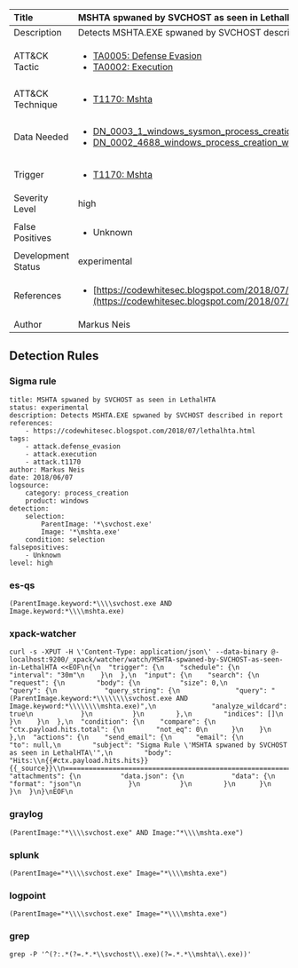| Title                | MSHTA spwaned by SVCHOST as seen in LethalHTA                                                                                                                                                 |
|:---------------------|:------------------------------------------------------------------------------------------------------------------------------------------------------------|
| Description          | Detects MSHTA.EXE spwaned by SVCHOST described in report                                                                                                                                           |
| ATT&amp;CK Tactic    | <ul><li>[TA0005: Defense Evasion](https://attack.mitre.org/tactics/TA0005)</li><li>[TA0002: Execution](https://attack.mitre.org/tactics/TA0002)</li></ul>  |
| ATT&amp;CK Technique | <ul><li>[T1170: Mshta](https://attack.mitre.org/techniques/T1170)</li></ul>                             |
| Data Needed          | <ul><li>[DN_0003_1_windows_sysmon_process_creation](../Data_Needed/DN_0003_1_windows_sysmon_process_creation.md)</li><li>[DN_0002_4688_windows_process_creation_with_commandline](../Data_Needed/DN_0002_4688_windows_process_creation_with_commandline.md)</li></ul>                                                         |
| Trigger              | <ul><li>[T1170: Mshta](../Triggers/T1170.md)</li></ul>  |
| Severity Level       | high                                                                                                                                                 |
| False Positives      | <ul><li>Unknown</li></ul>                                                                  |
| Development Status   | experimental                                                                                                                                                |
| References           | <ul><li>[https://codewhitesec.blogspot.com/2018/07/lethalhta.html](https://codewhitesec.blogspot.com/2018/07/lethalhta.html)</li></ul>                                                          |
| Author               | Markus Neis                                                                                                                                                |


## Detection Rules

### Sigma rule

```
title: MSHTA spwaned by SVCHOST as seen in LethalHTA
status: experimental
description: Detects MSHTA.EXE spwaned by SVCHOST described in report
references:
    - https://codewhitesec.blogspot.com/2018/07/lethalhta.html
tags:
    - attack.defense_evasion
    - attack.execution
    - attack.t1170
author: Markus Neis
date: 2018/06/07
logsource:
    category: process_creation
    product: windows
detection:
    selection:
        ParentImage: '*\svchost.exe'
        Image: '*\mshta.exe'
    condition: selection
falsepositives:
    - Unknown
level: high

```





### es-qs
    
```
(ParentImage.keyword:*\\\\svchost.exe AND Image.keyword:*\\\\mshta.exe)
```


### xpack-watcher
    
```
curl -s -XPUT -H \'Content-Type: application/json\' --data-binary @- localhost:9200/_xpack/watcher/watch/MSHTA-spwaned-by-SVCHOST-as-seen-in-LethalHTA <<EOF\n{\n  "trigger": {\n    "schedule": {\n      "interval": "30m"\n    }\n  },\n  "input": {\n    "search": {\n      "request": {\n        "body": {\n          "size": 0,\n          "query": {\n            "query_string": {\n              "query": "(ParentImage.keyword:*\\\\\\\\svchost.exe AND Image.keyword:*\\\\\\\\mshta.exe)",\n              "analyze_wildcard": true\n            }\n          }\n        },\n        "indices": []\n      }\n    }\n  },\n  "condition": {\n    "compare": {\n      "ctx.payload.hits.total": {\n        "not_eq": 0\n      }\n    }\n  },\n  "actions": {\n    "send_email": {\n      "email": {\n        "to": null,\n        "subject": "Sigma Rule \'MSHTA spwaned by SVCHOST as seen in LethalHTA\'",\n        "body": "Hits:\\n{{#ctx.payload.hits.hits}}{{_source}}\\n================================================================================\\n{{/ctx.payload.hits.hits}}",\n        "attachments": {\n          "data.json": {\n            "data": {\n              "format": "json"\n            }\n          }\n        }\n      }\n    }\n  }\n}\nEOF\n
```


### graylog
    
```
(ParentImage:"*\\\\svchost.exe" AND Image:"*\\\\mshta.exe")
```


### splunk
    
```
(ParentImage="*\\\\svchost.exe" Image="*\\\\mshta.exe")
```


### logpoint
    
```
(ParentImage="*\\\\svchost.exe" Image="*\\\\mshta.exe")
```


### grep
    
```
grep -P '^(?:.*(?=.*.*\\svchost\\.exe)(?=.*.*\\mshta\\.exe))'
```



